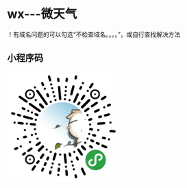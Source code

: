 # wx---微天气

！有域名问题的可以勾选“不检查域名。。。。”，或自行查找解决方法

## 小程序码
![Image text](https://github.com/yoona-lin/wx---/blob/master/微信小程序-微天气.jpg)

